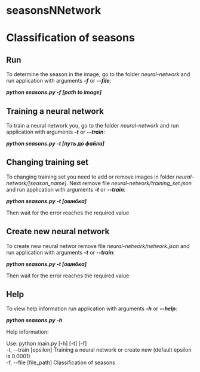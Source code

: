 # seasonsNNetwork
<meta charset="utf-8">
<h1>Classification of seasons</h1>
<h2>Run</h2>
<p>To determine the season in the image, go to the folder <i>neural-network</i> and run application with arguments <i><b>-f</i></b> or <i><b>--file</i></b>:</p>
<p><i><b>python seasons.py -f [path to image]</i></b></p>
<h2>Training a neural network</h2>
<p>To train a neural network you, go to the folder <i>neural-network</i> and run application with arguments <i><b>-t</i></b> or <i><b>--train</i></b>:</p>
<p><i><b>python seasons.py -t [путь до файла]</i></b></p>
<h2>Changing training set</h2>
<p>To changing training set you need to add or remove images in folder <i>neural-network/[season_name]</i>. Next remove file <i>neural-network/training_set.json</i> and run application with arguments <i><b>-t</i></b> or <i><b>--train</i></b>:</p>
<p><i><b>python seasons.py -t [ошибка]</i></b></p>
<p>Then wait for the error reaches the required value</p>
<h2>Create new neural network</h2>
<p>To create new neural networ remove file <i>neural-network/network.json</i> and run application with arguments <i><b>-t</i></b> or <i><b>--train</i></b>:</p>
<p><i><b>python seasons.py -t [ошибка]</i></b></p>
<p>Then wait for the error reaches the required value</p>
<h2>Help</h2>
<p>To view help information run application with arguments <i><b>-h</i></b> or <i><b>--help</i></b>:</p>
<p><i><b>python seasons.py -h</i></b></p>
<p>Help information:</p>
<p>Use: python main.py [-h] [-t] [-f]<br>
-t, --train [epsilon]        Training a neural network or create new (default epsilon is 0.0001)<br>
-f, --file [file_path]       Classification of seasons</p>
